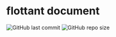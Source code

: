 # flottant document

![GitHub last commit](https://img.shields.io/github/last-commit/flottant/docdata)
![GitHub repo size](https://img.shields.io/github/repo-size/flottant/docdata)

